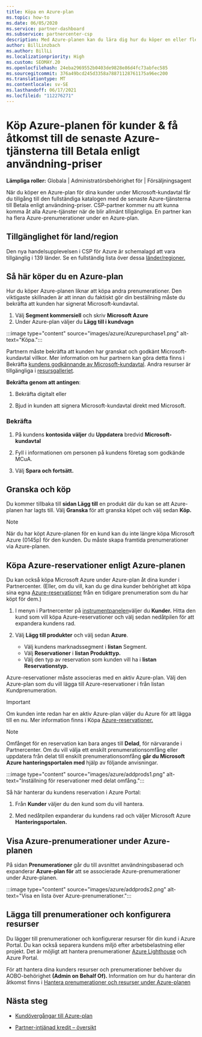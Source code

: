 ```yaml
---
title: Köpa en Azure-plan
ms.topic: how-to
ms.date: 06/05/2020
ms.service: partner-dashboard
ms.subservice: partnercenter-csp
description: Med Azure-planen kan du lära dig hur du köper en eller flera Azure-prenumerationer, Azure-reservationer, konfigurerar resurser och visar eller lägger till prenumerationer.
author: BillLinzbach
ms.author: BillLi
ms.localizationpriority: High
ms.custom: SEOMAY.20
ms.openlocfilehash: 24eba2969552b0403de9828e86d4fc73abfec585
ms.sourcegitcommit: 376a49bcd245d3358a78871128761175a96ec200
ms.translationtype: MT
ms.contentlocale: sv-SE
ms.lasthandoff: 06/17/2021
ms.locfileid: "112276271"
---
```

# <a name="purchase-the-azure-plan-for-customers--access-the-latest-azure-services-at-pay-as-you-go-rates"></a>Köp Azure-planen för kunder & få åtkomst till de senaste Azure-tjänsterna till Betala enligt användning-priser

**Lämpliga roller:** Globala | Administratörsbehörighet för | Försäljningsagent

När du köper en Azure-plan för dina kunder under Microsoft-kundavtal får du tillgång till den fullständiga katalogen med de senaste Azure-tjänsterna till Betala enligt användning-priser. CSP-partner kommer nu att kunna komma åt alla Azure-tjänster när de blir allmänt tillgängliga. En partner kan ha flera Azure-prenumerationer under en Azure-plan. 

## <a name="countryregion-availability"></a>Tillgänglighet för land/region

Den nya handelsupplevelsen i CSP för Azure är schemalagd att vara tillgänglig i 139 länder. Se en fullständig lista över dessa [länder/regioner.](https://query.prod.cms.rt.microsoft.com/cms/api/am/binary/RE3QN0x) 

## <a name="how-to-purchase-azure-plan"></a>Så här köper du en Azure-plan

Hur du köper Azure-planen liknar att köpa andra prenumerationer. Den viktigaste skillnaden är att innan du faktiskt gör din beställning måste du bekräfta att kunden har signerat Microsoft-kundavtal.

1. Välj **Segment kommersiell** och skriv **Microsoft Azure** 
2. Under Azure-plan väljer du **Lägg till i kundvagn**

:::image type="content" source="images/azure/Azurepurchase1.png" alt-text="Köpa.":::

Partnern måste bekräfta att kunden har granskat och godkänt Microsoft-kundavtal villkor. Mer information om hur partnern kan göra detta finns i Bekräfta [kundens godkännande av Microsoft-kundavtal](confirm-customer-agreement.md). Andra resurser är tillgängliga i [resursgalleriet](https://partner.microsoft.com/resources/collection/Microsoft-Customer-Agreement-in-the-CSP-program#/).

**Bekräfta genom att antingen**: 

1. Bekräfta digitalt eller

2. Bjud in kunden att signera Microsoft-kundavtal direkt med Microsoft. 

### <a name="to-confirm"></a>Bekräfta 

1. På kundens **kontosida väljer** du **Uppdatera** bredvid **Microsoft-kundavtal**  

2. Fyll i informationen om personen på kundens företag som godkände MCuA.

3. Välj **Spara och fortsätt.**  

## <a name="review-and-buy"></a>Granska och köp

Du kommer tillbaka till **sidan Lägg till** en produkt där du kan se att Azure-planen har lagts till. Välj **Granska** för att granska köpet och välj sedan **Köp.** 

>[!Note]
>När du har köpt Azure-planen för en kund kan du inte längre köpa Microsoft Azure (0145p) för den kunden. Du måste skapa framtida prenumerationer via Azure-planen.

## <a name="purchase-azure-reservations-under-the-azure-plan"></a>Köpa Azure-reservationer enligt Azure-planen 
  
Du kan också köpa Microsoft Azure under Azure-plan åt dina kunder i Partnercenter. (Eller, om du vill, kan du ge dina kunder behörighet att köpa sina egna [Azure-reservationer](give-customers-permission.md) från en tidigare prenumeration som du har köpt för dem.)

1. I menyn i Partnercenter på [instrumentpanelen](https://partner.microsoft.com/dashboard/)väljer du **Kunder.** Hitta den kund som vill köpa Azure-reservationer och välj sedan nedåtpilen för att expandera kundens rad.

2. Välj **Lägg till produkter** och välj sedan **Azure**. 

   - Välj kundens marknadssegment i **listan** Segment.
   - Välj **Reservationer** i **listan Produkttyp.**
   - Välj den typ av reservation som kunden vill ha i **listan Reservationstyp.**

Azure-reservationer måste associeras med en aktiv Azure-plan. Välj den Azure-plan som du vill lägga till Azure-reservationer i från listan Kundprenumeration. 

>[!Important] 
>Om kunden inte redan har en aktiv Azure-plan väljer du Azure för att lägga till en nu. Mer information finns i Köpa [Azure-reservationer.](azure-reservations-buying.md#purchase-azure-reservations)

>[!Note]
>Omfånget för en reservation kan bara anges till **Delad**, för närvarande i Partnercenter. Om du vill välja ett enskilt prenumerationsomfång eller uppdatera från delat till enskilt prenumerationsomfång **går du Microsoft Azure hanteringsportalen med** hjälp av följande anvisningar. 

:::image type="content" source="images/azure/addprods1.png" alt-text="Inställning för reservationer med delat omfång.":::

Så här hanterar du kundens reservation i Azure Portal: 

1. Från **Kunder** väljer du den kund som du vill hantera. 

2. Med nedåtpilen expanderar du kundens rad och väljer Microsoft Azure **Hanteringsportalen.**  
 
## <a name="view-azure-subscriptions-under-the-azure-plan"></a>Visa Azure-prenumerationer under Azure-planen

På sidan **Prenumerationer** går du till avsnittet användningsbaserad och expanderar **Azure-plan för** att se associerade Azure-prenumerationer under Azure-planen.

:::image type="content" source="images/azure/addprods2.png" alt-text="Visa en lista över Azure-prenumerationer."::: 


## <a name="add-subscriptions-and-configure-resources"></a>Lägga till prenumerationer och konfigurera resurser

Du lägger till prenumerationer och konfigurerar resurser för din kund i Azure Portal. Du kan också separera kundens miljö efter arbetsbelastning eller projekt. Det är möjligt att hantera prenumerationer [Azure Lighthouse](https://azure.microsoft.com/services/azure-lighthouse/) och Azure Portal. 

För att hantera dina kunders resurser och prenumerationer behöver du AOBO-behörighet **(Admin on Behalf Of).** Information om hur du hanterar din åtkomst finns i [Hantera prenumerationer och resurser under Azure-planen](azure-plan-manage.md)

## <a name="next-steps"></a>Nästa steg

- [Kundövergångar till Azure-plan](azure-plan-transition.md)

- [Partner-intjänad kredit – översikt](partner-earned-credit.md)
